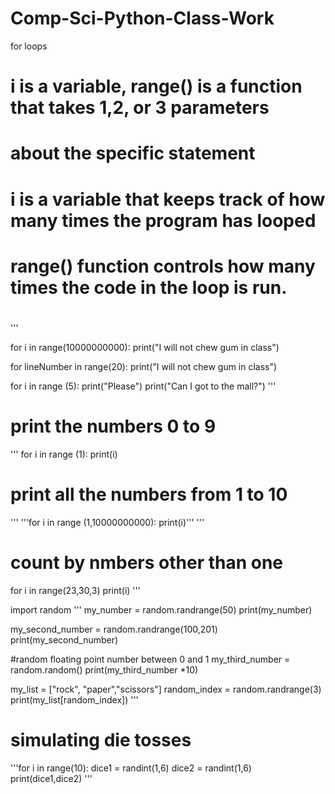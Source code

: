 # Comp-Sci-Python-Class-Work
 for loops

# i is a variable, range() is a function that takes 1,2, or 3 parameters
# about the specific statement

# i is a variable that keeps track of how many times the program has looped
# range() function controls how many times the code in the loop is run.
#
'''

for i in range(10000000000):
      print("I will not chew gum in class")

for lineNumber in range(20):
    print("I will not chew gum in class")

for i in range (5):
    print("Please")
    print("Can I got to the mall?")
'''

# print the numbers 0 to 9
'''
for i in range (1):
    print(i)

# print all the numbers from 1 to 10
'''
'''for i in range (1,10000000000):
    print(i)'''
'''
# count by nmbers other than one

for i in range(23,30,3)
    print(i)
'''

import random
'''
my_number = random.randrange(50)
print(my_number)

my_second_number = random.randrange(100,201)
print(my_second_number)

#random floating point number between 0 and 1
my_third_number = random.random()
print(my_third_number *10)

my_list = ["rock", "paper","scissors"]
random_index = random.randrange(3)
print(my_list[random_index])
'''


# simulating die tosses
'''for i in range(10):
    dice1 = randint(1,6)
    dice2 = randint(1,6)
    print(dice1,dice2)
'''




